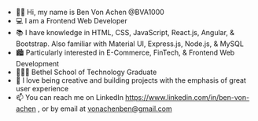 - 👋🏻 Hi, my name is Ben Von Achen @BVA1000
- 💻 I am a Frontend Web Developer
- 📚 I have knowledge in HTML, CSS, JavaScript, React.js, Angular, & Bootstrap. Also familiar with Material UI, Express.js, Node.js, & MySQL
- 🏙 Particularly interested in E-Commerce, FinTech, & Frontend Web Development
- 👨🏻‍🎓 Bethel School of Technology Graduate
- 🎨 I love being creative and building projects with the emphasis of great user experience
- 📫 You can reach me on LinkedIn https://www.linkedin.com/in/ben-von-achen , or by email at vonachenben@gmail.com

<!---
BVA1000/BVA1000 is a ✨ special ✨ repository because its `README.md` (this file) appears on your GitHub profile.
You can click the Preview link to take a look at your changes.
--->
